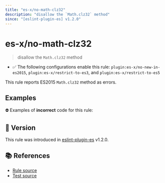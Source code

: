 ```yaml
---
title: "es-x/no-math-clz32"
description: "disallow the `Math.clz32` method"
since: "[eslint-plugin-es] v1.2.0"
---
```


# es-x/no-math-clz32
> disallow the `Math.clz32` method

- ✅ The following configurations enable this rule: `plugin:es-x/no-new-in-es2015`, `plugin:es-x/restrict-to-es3`, and `plugin:es-x/restrict-to-es5`

This rule reports ES2015 `Math.clz32` method as errors.

## Examples

⛔ Examples of **incorrect** code for this rule:

<eslint-playground type="bad" code="/*eslint es-x/no-math-clz32: error */
const n = Math.clz32(value)
" />

## 🚀 Version

This rule was introduced in [eslint-plugin-es] v1.2.0.

[eslint-plugin-es]: https://github.com/mysticatea/eslint-plugin-es

## 📚 References

- [Rule source](https://github.com/ota-meshi/eslint-plugin-es-x/blob/master/lib/rules/no-math-clz32.js)
- [Test source](https://github.com/ota-meshi/eslint-plugin-es-x/blob/master/tests/lib/rules/no-math-clz32.js)
